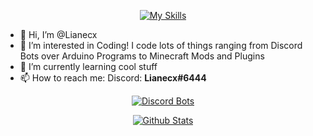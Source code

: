 <div align="center">
 
[![My Skills](https://skillicons.dev/icons?perline=11&i=arduino,blender,cpp,css,discord,bots,docker,electron,git,github,gradle,html,idea,java,js,linux,md,nodejs,py,react,regex "My Skills")](https://skillicons.dev)
 
</div>

- 👋 Hi, I’m @Lianecx
- 👀 I’m interested in Coding! I code lots of things ranging from Discord Bots over Arduino Programs to Minecraft Mods and Plugins
- 🌱 I’m currently learning cool stuff
- 📫 How to reach me: Discord: **Lianecx#6444**

<div align="center">
 
[![Discord Bots](https://top.gg/api/widget/712759741528408064.svg "My Discord Bot")](https://top.gg/bot/712759741528408064)
  
[![Github Stats](https://github-readme-stats.vercel.app/api?username=Lianecx&show_icons=true&count_private=true&include_all_commits=true&theme=dark)](https://github.com/anuraghazra/github-readme-stats)
</div>
